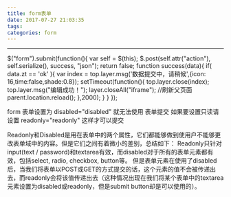 ```yaml
---
title: form表单
date: 2017-07-27 21:03:35
tags:
categories: form
---
```


------

 $("form").submit(function(){
      var self = $(this);
       $.post(self.attr("action"), self.serialize(), success, "json");
      return false;
      function success(data){
        if( data.zt == 'ok' ){
          var index = top.layer.msg('数据提交中，请稍候',{icon: 16,time:false,shade:0.8});
          setTimeout(function(){
            top.layer.close(index);
            top.layer.msg("编辑成功！");
            layer.closeAll("iframe");
                  //刷新父页面
                  parent.location.reload();
           },2000);
        }
       }
      });

form 表单设置为 disabled="disabled"  就无法使用 表单提交  如果要设置只读请设置 readonly="readonly" 这样才可以提交



Readonly和Disabled是用在表单中的两个属性，它们都能够做到使用户不能够更改表单域中的内容。但是它们之间有着微小的差别，总结如下：
Readonly只针对input(text / password)和textarea有效，而disabled对于所有的表单元素都有效，包括select, radio, checkbox, button等。
但是表单元素在使用了disabled后，当我们将表单以POST或GET的方式提交的话，这个元素的值不会被传递出去，而readonly会将该值传递出去（这种情况出现在我们将某个表单中的textarea元素设置为disabled或readonly，但是submit button却是可以使用的）。